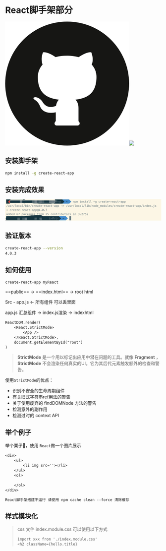 # React脚手架部分

[![github](https://raw.githubusercontent.com/zbsilent/imag/main/rootgithubb.svg)![](https://img.shields.io/badge/React-zbsilent-brightgreen)](https://github.com/zbsilent)

## 安装脚手架

```bash
npm install -g create-react-app
```

## 安装完成效果

![image-20210320153134112](https://raw.githubusercontent.com/zbsilent/imag/main/rootimage-20210320153134112.png)

## 验证版本

```bash
create-react-app --version
4.0.3
```

## 如何使用

```bash
create-react-app myReact
```

==public== $\rightarrow$ ==index.html== $\rightarrow$ root html

Src - app.js $\leftarrow$ 所有组件 可以丢里面

app.js 汇总组件 $\rightarrow$ index.js渲染 $\rightarrow$ indexhtml

```text
ReactDOM.render(
    <React.StrictMode>
        <App />
    </React.StrictMode>,
    document.getElementById("root")
)
```

> **StrictMode** 是一个用以标记出应用中潜在问题的工具。就像 **Fragment** ，**StrictMode** 不会渲染任何真实的UI。它为其后代元素触发额外的检查和警告。

使用`StrictMode`的优点：

* 识别不安全的生命周期组件
* 有关旧式字符串ref用法的警告
* 关于使用废弃的 findDOMNode 方法的警告
* 检测意外的副作用
* 检测过时的 context API

## 举个例子

举个栗子🌰，使用 `React`做一个图片展示

```markup
<div>
    <ul>
        <li img src=''></li>
    </ul>
    <ol>

    </ol>
</div>
```

`React脚手架搭建不运行 请使用 npm cache clean --force 清除缓存`

## 样式模块化

> css 文件 index.module.css 可以使用以下方式
>
> ```markup
> import xxx from './index.module.css' 
> <h2 className={hello.title}
> ```

